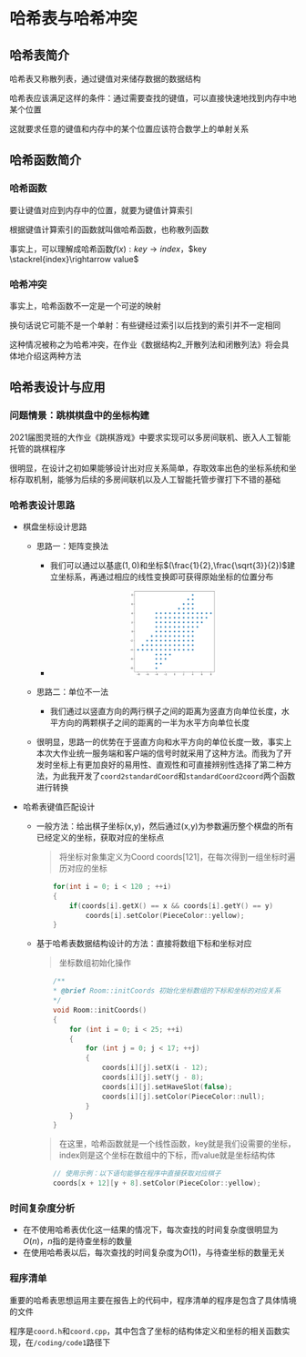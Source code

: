 # 哈希表与哈希冲突

## 哈希表简介

哈希表又称散列表，通过键值对来储存数据的数据结构

哈希表应该满足这样的条件：通过需要查找的键值，可以直接快速地找到内存中地某个位置

这就要求任意的键值和内存中的某个位置应该符合数学上的单射关系

## 哈希函数简介

### 哈希函数

要让键值对应到内存中的位置，就要为键值计算索引

根据键值计算索引的函数就叫做哈希函数，也称散列函数

事实上，可以理解成哈希函数$f(x):  key \rightarrow index$，$key \stackrel{index}\rightarrow value$

### 哈希冲突

事实上，哈希函数不一定是一个可逆的映射

换句话说它可能不是一个单射：有些键经过索引以后找到的索引并不一定相同

这种情况被称之为哈希冲突，在作业《数据结构2_开散列法和闭散列法》将会具体地介绍这两种方法

## 哈希表设计与应用

### 问题情景：跳棋棋盘中的坐标构建

2021届图灵班的大作业《跳棋游戏》中要求实现可以多房间联机、嵌入人工智能托管的跳棋程序

很明显，在设计之初如果能够设计出对应关系简单，存取效率出色的坐标系统和坐标存取机制，能够为后续的多房间联机以及人工智能托管步骤打下不错的基础

### 哈希表设计思路

- 棋盘坐标设计思路

  - 思路一：矩阵变换法
    - 我们可以通过以基底$(1,0)$和坐标$(\frac{1}{2},\frac{\sqrt{3}}{2})$建立坐标系，再通过相应的线性变换即可获得原始坐标的位置分布

    - <center><img src="./imag1/g1.png" width="35%"></center>

  - 思路二：单位不一法
    - 我们通过以竖直方向的两行棋子之间的距离为竖直方向单位长度，水平方向的两颗棋子之间的距离的一半为水平方向单位长度

  - 很明显，思路一的优势在于竖直方向和水平方向的单位长度一致，事实上本次大作业统一服务端和客户端的信号时就采用了这种方法。而我为了开发时坐标上有更加良好的易用性、直观性和可直接辨别性选择了第二种方法，为此我开发了`coord2standardCoord`和`standardCoord2coord`两个函数进行转换

- 哈希表键值匹配设计

  -  一般方法：给出棋子坐标(x,y)，然后通过(x,y)为参数遍历整个棋盘的所有已经定义的坐标，获取对应的坐标点
        
        > 将坐标对象集定义为Coord coords[121]，在每次得到一组坐标时遍历对应的坐标

        ```C++
            for(int i = 0; i < 120 ; ++i)
            {
                if(coords[i].getX() == x && coords[i].getY() == y)
                    coords[i].setColor(PieceColor::yellow);
            }
        ```

  - 基于哈希表数据结构设计的方法：直接将数组下标和坐标对应
        
    > 坐标数组初始化操作
        
    ```C++
        /**
        * @brief Room::initCoords 初始化坐标数组的下标和坐标的对应关系
        */
        void Room::initCoords()
        {
            for (int i = 0; i < 25; ++i)
            {
                for (int j = 0; j < 17; ++j)
                {
                    coords[i][j].setX(i - 12);
                    coords[i][j].setY(j - 8);
                    coords[i][j].setHaveSlot(false);
                    coords[i][j].setColor(PieceColor::null);
                }
            }
        }
    ```

    > 在这里，哈希函数就是一个线性函数，key就是我们设需要的坐标，index则是这个坐标在数组中的下标，而value就是坐标结构体
        
    ```C++
        // 使用示例：以下语句能够在程序中直接获取对应棋子
        coords[x + 12][y + 8].setColor(PieceColor::yellow);
    ```

### 时间复杂度分析

- 在不使用哈希表优化这一结果的情况下，每次查找的时间复杂度很明显为$O(n)$，$n$指的是待查坐标的数量
- 在使用哈希表以后，每次查找的时间复杂度为$O(1)$，与待查坐标的数量无关

### 程序清单

重要的哈希表思想运用主要在报告上的代码中，程序清单的程序是包含了具体情境的文件

程序是`coord.h`和`coord.cpp`，其中包含了坐标的结构体定义和坐标的相关函数实现，在`/coding/code1`路径下

